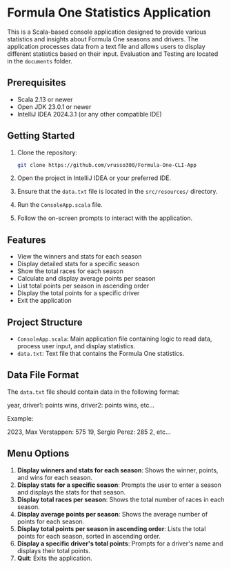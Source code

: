 # Formula One Statistics Application

This is a Scala-based console application designed to provide various statistics and insights about Formula One seasons and drivers. The application processes data from a text file and allows users to display different statistics based on their input. Evaluation and Testing are located in the `documents` folder.

## Prerequisites

- Scala 2.13 or newer
- Open JDK 23.0.1 or newer
- IntelliJ IDEA 2024.3.1 (or any other compatible IDE)

## Getting Started

1. Clone the repository:
    ```sh
    git clone https://github.com/vrusso300/Formula-One-CLI-App

    ```

2. Open the project in IntelliJ IDEA or your preferred IDE.

3. Ensure that the `data.txt` file is located in the `src/resources/` directory.

4. Run the `ConsoleApp.scala` file.

5. Follow the on-screen prompts to interact with the application.

## Features

- View the winners and stats for each season
- Display detailed stats for a specific season
- Show the total races for each season
- Calculate and display average points per season
- List total points per season in ascending order
- Display the total points for a specific driver
- Exit the application

## Project Structure

- `ConsoleApp.scala`: Main application file containing logic to read data, process user input, and display statistics.
- `data.txt`: Text file that contains the Formula One statistics.

## Data File Format

The `data.txt` file should contain data in the following format:

year, driver1: points wins, driver2: points wins, etc...

Example:

2023, Max Verstappen: 575 19, Sergio Perez: 285 2, etc...

## Menu Options

1. **Display winners and stats for each season**: Shows the winner, points, and wins for each season.
2. **Display stats for a specific season**: Prompts the user to enter a season and displays the stats for that season.
3. **Display total races per season**: Shows the total number of races in each season.
4. **Display average points per season**: Shows the average number of points for each season.
5. **Display total points per season in ascending order**: Lists the total points for each season, sorted in ascending order.
6. **Display a specific driver's total points**: Prompts for a driver's name and displays their total points.
7. **Quit**: Exits the application.
